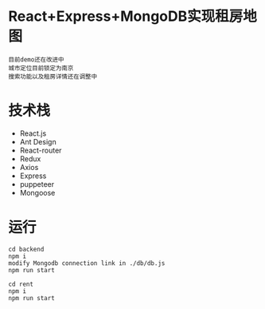 # React+Express+MongoDB实现租房地图
    目前demo还在改进中
    城市定位目前锁定为南京
    搜索功能以及租房详情还在调整中
# 技术栈
* React.js
* Ant Design
* React-router
* Redux
* Axios
* Express
* puppeteer
* Mongoose
    
# 运行
    cd backend 
    npm i
    modify Mongodb connection link in ./db/db.js
    npm run start 
    
    cd rent
    npm i
    npm run start
